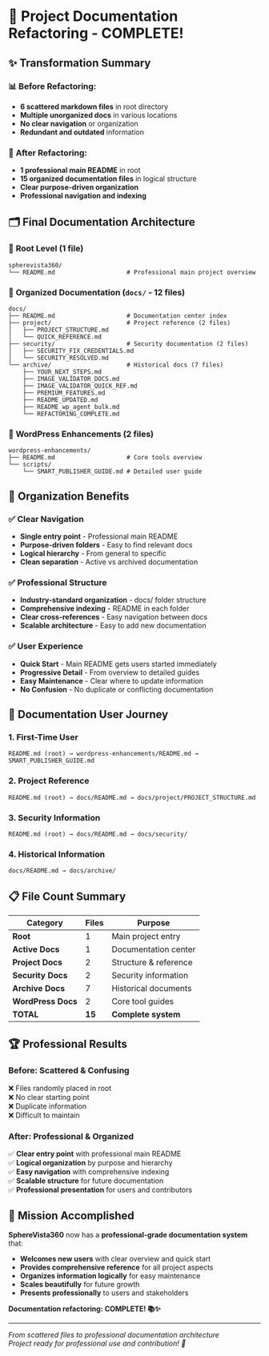 # 🎉 Project Documentation Refactoring - COMPLETE!

## ✨ **Transformation Summary**

### 📊 **Before Refactoring:**
- **6 scattered markdown files** in root directory
- **Multiple unorganized docs** in various locations
- **No clear navigation** or organization
- **Redundant and outdated** information

### 🎯 **After Refactoring:**
- **1 professional main README** in root
- **15 organized documentation files** in logical structure
- **Clear purpose-driven organization**
- **Professional navigation and indexing**

## 🗂️ **Final Documentation Architecture**

### 📁 **Root Level (1 file)**
```
spherevista360/
└── README.md                    # Professional main project overview
```

### 📁 **Organized Documentation (`docs/` - 12 files)**
```
docs/
├── README.md                    # Documentation center index
├── project/                     # Project reference (2 files)
│   ├── PROJECT_STRUCTURE.md
│   └── QUICK_REFERENCE.md
├── security/                    # Security documentation (2 files)
│   ├── SECURITY_FIX_CREDENTIALS.md
│   └── SECURITY_RESOLVED.md
└── archive/                     # Historical docs (7 files)
    ├── YOUR_NEXT_STEPS.md
    ├── IMAGE_VALIDATOR_DOCS.md
    ├── IMAGE_VALIDATOR_QUICK_REF.md
    ├── PREMIUM_FEATURES.md
    ├── README_UPDATED.md
    ├── README_wp_agent_bulk.md
    └── REFACTORING_COMPLETE.md
```

### 📁 **WordPress Enhancements (2 files)**
```
wordpress-enhancements/
├── README.md                    # Core tools overview
└── scripts/
    └── SMART_PUBLISHER_GUIDE.md # Detailed user guide
```

## 🎯 **Organization Benefits**

### ✅ **Clear Navigation**
- **Single entry point** - Professional main README
- **Purpose-driven folders** - Easy to find relevant docs
- **Logical hierarchy** - From general to specific
- **Clean separation** - Active vs archived documentation

### ✅ **Professional Structure**
- **Industry-standard organization** - docs/ folder structure
- **Comprehensive indexing** - README in each folder
- **Clear cross-references** - Easy navigation between docs
- **Scalable architecture** - Easy to add new documentation

### ✅ **User Experience**
- **Quick Start** - Main README gets users started immediately
- **Progressive Detail** - From overview to detailed guides
- **Easy Maintenance** - Clear where to update information
- **No Confusion** - No duplicate or conflicting documentation

## 🚀 **Documentation User Journey**

### 1. **First-Time User**
```
README.md (root) → wordpress-enhancements/README.md → SMART_PUBLISHER_GUIDE.md
```

### 2. **Project Reference**
```
README.md (root) → docs/README.md → docs/project/PROJECT_STRUCTURE.md
```

### 3. **Security Information**
```
README.md (root) → docs/README.md → docs/security/
```

### 4. **Historical Information**
```
docs/README.md → docs/archive/
```

## 📋 **File Count Summary**

| Category | Files | Purpose |
|----------|-------|---------|
| **Root** | 1 | Main project entry |
| **Active Docs** | 1 | Documentation center |
| **Project Docs** | 2 | Structure & reference |
| **Security Docs** | 2 | Security information |
| **Archive Docs** | 7 | Historical documents |
| **WordPress Docs** | 2 | Core tool guides |
| **TOTAL** | **15** | **Complete system** |

## 🏆 **Professional Results**

### **Before: Scattered & Confusing**
❌ Files randomly placed in root  
❌ No clear starting point  
❌ Duplicate information  
❌ Difficult to maintain  

### **After: Professional & Organized**
✅ **Clear entry point** with professional main README  
✅ **Logical organization** by purpose and hierarchy  
✅ **Easy navigation** with comprehensive indexing  
✅ **Scalable structure** for future documentation  
✅ **Professional presentation** for users and contributors  

## 🎯 **Mission Accomplished**

**SphereVista360** now has a **professional-grade documentation system** that:
- **Welcomes new users** with clear overview and quick start
- **Provides comprehensive reference** for all project aspects
- **Organizes information logically** for easy maintenance
- **Scales beautifully** for future growth
- **Presents professionally** to users and stakeholders

**Documentation refactoring: COMPLETE! 📚✨**

---

*From scattered files to professional documentation architecture*  
*Project ready for professional use and contribution! 🚀*